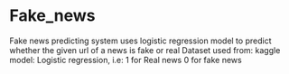# Fake_news
Fake news predicting system uses logistic regression model to predict whether the given url of a news is fake or real
Dataset used from: kaggle
model: Logistic regression, i.e: 1 for Real news
                                 0 for fake news
